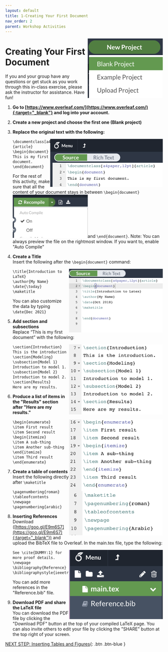 ```yaml
---
layout: default
title: 1-Creating Your First Document
nav_order: 2
parent: Workshop Activities
---
```


<img src="images/act-1/new-project.png" alt="new project" style="float:right;width:240px;">

# Creating Your First Document

If you and your group have any questions or get stuck as you work through this in-class exercise, please ask the instructor for assistance. Have fun!

1.  **Go to [https://www.overleaf.com/](https://www.overleaf.com/){:target="_blank"} and log into your account.**
2.  **Create a new project and choose the first one (Blank project)**
3.  **Replace the original text with the following:**

    <img src="images/act-1/first-document.png" alt="first document" style="float:right;width:360px;">

    ```
    \documentclass[a4paper,12pt]{article}
    \begin{document}
    This is my first document.
    \end{document}
    ```
    
    For the rest of this activity, make sure that all the content of your document stays in between `\begin{document}` <img src="images/act-1/auto-compile.png" alt="auto compile" style="width:240px;">and `\end{document}`.
    Note: You can always preview the file on the rightmost window. If you want to, enable "Auto Compile"

4.  **Create a Title**<br>
    Insert the following after the `\begin{document}` command:
    
    <img src="images/act-1/first-chunk.png" alt="create title" style="float:right;width:300px;">
    
    ```
    \title{Introduction to LaTeX}
    \author{My Name}
    \date{\today}
    \maketitle
    ```
    
    You can also customize the data by typing `\date{Dec 2021}`
    
5.  **Add section and subsections**<br>
    Replace “This is my first document” with the following:
    
    <img src="images/act-1/sections.png" alt="sections" style="float:right;width:300px;">
    
    ```
    \section{Introduction}
    This is the introduction
    \section{Modeling}
    \subsection{Model 1}
    Introduction to model 1.
    \subsection{Model 2}
    Introduction to model 2.
    \section{Results}
    Here are my results.
    ```

6.  **Produce a list of items in the "Results" section after "Here are my results."**
    
    <img src="images/act-1/results.png" alt="results" style="float:right;width:300px;">
    
    ```
    \begin{enumerate}
    \item First result
    \item Second result
    \begin{itemize}
    \item A sub-thing
    \item Another sub-thing
    \end{itemize}
    \item Third result
    \end{enumerate}
    ```

7.  **Create a table of contents**<br>
    Insert the following directly after `\maketitle`
    
    <img src="images/act-1/table-contents.png" alt="table of contents" style="float:right;width:300px;">
    
    ```
    \pagenumbering{roman}
    \tableofcontents
    \newpage
    \pagenumbering{arabic}
    ```

8.  **Inserting References**<br>
    Download ([https://goo.gl/E9m6S7](https://goo.gl/E9m6S7){:target="_blank"}) and upload the BibTeX file to Overleaf. In the main.tex file, type the following:
    
    <img src="images/act-1/reference.png" alt="adding references" style="float:right;width:300px;">
    
    ```
    See \cite{DUMMY:1} for more proof details.
    \newpage
    \bibliography{Reference}
    \bibliographystyle{ieeetr}
    ```
    You can add more references in the "Reference.bib" file.
    
9.  **Download PDF and share the LaTeX file**<br>
    You can download the PDF file by clicking the "Download PDF" button at the top of your compiled LaTeX page. You can also invite others to edit your file by clicking the "SHARE" button at the top right of your screen.

[NEXT STEP: Inserting Tables and Figures](act-2.html){: .btn .btn-blue }
